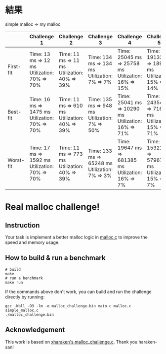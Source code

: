 # 結果
simple malloc => my malloc

|           | Challenge 1 | Challenge 2 | Challenge 3 | Challenge 4 | Challenge 5 | 
| --------- | ----------------------------------------------- | ----------------------------------------------- | ----------------------------------------------- | ----------------------------------------------------- | ----------------------------------------------------- | 
| First-fIt | Time: 13 ms => 12 ms<br>Utilization: 70% => 70% | Time: 11 ms => 11 ms<br>Utilization: 40% => 39% | Time: 134 ms => 134 ms<br>Utilization: 7% => 7% | Time: 25045 ms => 25758 ms<br>Utilization: 16% => 15% | Time: 19133 ms => 18935 ms<br>Utilization: 15% => 14% | 
| Best-fit  | Time: 16 ms => 1475 ms<br>Utilization: 70% => 70%|Time: 11 ms => 610 ms<br>Utilization: 40% => 39%|Time: 135 ms => 948 ms<br>Utilization: 7% => 50%|Time: 25041 ms => 10290 ms<br>Utilization: 16% => 71%|Time: 24354 ms => 7163 ms<br>Utilization: 15% => 71%|
| Worst-fit | Time: 17 ms => 1592 ms<br>Utilization: 70% => 70%|Time: 11 ms => 773 ms<br>Utilization: 40% => 39%|Time: 133 ms => 65248 ms<br>Utilization: 7% => 3%|Time: 19647 ms => 681385 ms<br>Utilization: 16% => 7%|Time: 15321 ms => 579671 ms<br>Utilization: 15% => 7%|



# Real malloc challenge!

## Instruction

Your task is implement a better malloc logic in [malloc.c](malloc.c) to improve the speed and memory usage.

## How to build & run a benchmark

```
# build
make
# run a benchmark
make run
```

If the commands above don't work, you can build and run the challenge directly by running:

```
gcc -Wall -O3 -lm -o malloc_challenge.bin main.c malloc.c simple_malloc.c
./malloc_challenge.bin
```

## Acknowledgement

This work is based on [xharaken's malloc_challenge.c](https://github.com/xharaken/step2/blob/master/malloc_challenge.c). Thank you haraken-san!
